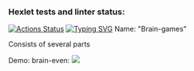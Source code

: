 ### Hexlet tests and linter status:
[![Actions Status](https://github.com/AleksandrZhuravlevv/python-project-49/workflows/hexlet-check/badge.svg)](https://github.com/AleksandrZhuravlevv/python-project-49/actions)
<a href="https://git.io/typing-svg"><img src="https://readme-typing-svg.demolab.com?font=Fira+Code&pause=1000&width=435&lines=Hello%2C+I'm+Aleksandr;And+this+is+my+first+project" alt="Typing SVG" /></a>
Name:
 "Brain-games"

Consists of several parts

Demo:
 brain-even:
<a href="https://asciinema.org/a/556680" target="_blank"><img src="https://asciinema.org/a/556680.svg" /></a>
